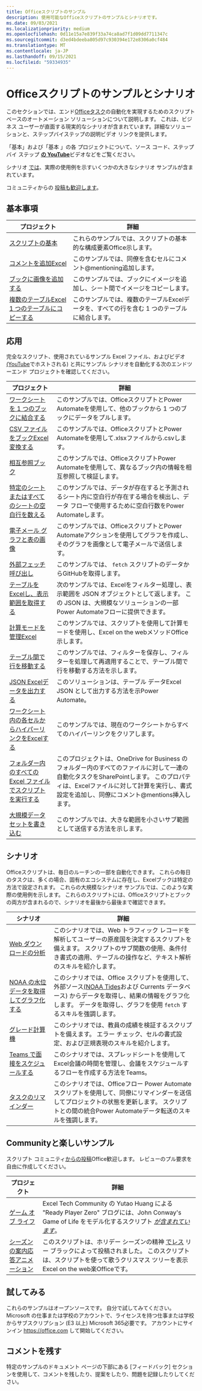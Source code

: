 ```yaml
---
title: Officeスクリプトのサンプル
description: 使用可能なOfficeスクリプトのサンプルとシナリオです。
ms.date: 09/03/2021
ms.localizationpriority: medium
ms.openlocfilehash: 0d11e15a7e839f33a74ca8ad7f1d09dd7711347c
ms.sourcegitcommit: d3ed4bdeeba805d97c930394e172e8306a0cf484
ms.translationtype: MT
ms.contentlocale: ja-JP
ms.lasthandoff: 09/15/2021
ms.locfileid: "59334935"
---
```

# <a name="office-scripts-samples-and-scenarios"></a>Officeスクリプトのサンプルとシナリオ

このセクションでは、エンド[Officeタスク](../../overview/excel.md)の自動化を実現するためのスクリプト ベースのオートメーション ソリューションについて説明します。 これは、ビジネス ユーザーが直面する現実的なシナリオが含まれています。詳細なソリューションと、ステップバイステップの説明ビデオ リンクを提供します。

「基本」および「基本 [](#basics)」の各 [](#beyond-the-basics)プロジェクトについて、ソース コード、ステップ バイ ステップ [**の YouTube**](https://www.youtube.com/playlist?list=PLr3zVPZrMOUMl88fs8uc2GGAePRnNe6m0)ビデオなどをご覧ください。

シナリオ [では](#scenarios)、実際の使用例を示すいくつかの大きなシナリオ サンプルが含まれています。

コミュニティからの [投稿も歓迎します](#community-contributions-and-fun-samples)。

## <a name="basics"></a>基本事項

| プロジェクト | 詳細 |
|---------|---------|
| [スクリプトの基本](../excel-samples.md) | これらのサンプルでは、スクリプトの基本的な構成要素Office示します。 |
| [コメントを追加Excel](add-excel-comments.md) | このサンプルでは、同僚を含むセルにコメント@mentioning追加します。 |
| [ブックに画像を追加する](add-image-to-workbook.md) | このサンプルでは、ブックにイメージを追加し、シート間でイメージをコピーします。|
| [複数のテーブルExcel 1 つのテーブルにコピーする](copy-tables-combine.md) | このサンプルでは、複数のテーブルExcelデータを、すべての行を含む 1 つのテーブルに結合します。 |

## <a name="beyond-the-basics"></a>応用

完全なスクリプト、使用されているサンプル Excel ファイル、およびビデオ[(YouTube](https://www.youtube.com/playlist?list=PLr3zVPZrMOUMl88fs8uc2GGAePRnNe6m0)でホストされる) と共にサンプル シナリオを自動化する次のエンドツーエンド プロジェクトを確認してください。

| プロジェクト | 詳細 |
|---------|---------|
| [ワークシートを 1 つのブックに結合する](combine-worksheets-into-single-workbook.md) | このサンプルでは、OfficeスクリプトとPower Automateを使用して、他のブックから 1 つのブックにデータをプルします。 |
| [CSV ファイルをブックExcel変換する](convert-csv.md) | このサンプルでは、OfficeスクリプトとPower Automateを使用して.xlsxファイルから.csvします。 |
| [相互参照ブック](excel-cross-reference.md) | このサンプルでは、OfficeスクリプトPower Automateを使用して、異なるブック内の情報を相互参照して検証します。 |
| [特定のシートまたはすべてのシートの空白行を数える](count-blank-rows.md) | このサンプルでは、データが存在すると予測されるシート内に空白行が存在する場合を検出し、データ フローで使用するために空白行数をPower Automateします。 |
| [電子メール グラフと表の画像](email-images-chart-table.md) | このサンプルでは、OfficeスクリプトとPower Automateアクションを使用してグラフを作成し、そのグラフを画像として電子メールで送信します。 |
| [外部フェッチ呼び出し](external-fetch-calls.md) | このサンプルでは、 `fetch` スクリプトのデータからGitHubを取得します。 |
| [テーブルをExcelし、表示範囲を取得する](filter-table-get-visible-range.md) | 次のサンプルでは、Excelをフィルター処理し、表示範囲を JSON オブジェクトとして返します。 この JSON は、大規模なソリューションの一部Power Automateフローに提供できます。 |
| [計算モードを管理Excel](excel-calculation.md) | このサンプルでは、スクリプトを使用して計算モードを使用し、Excel on the webメソッドOffice示します。 |
| [テーブル間で行を移動する](move-rows-across-tables.md) | このサンプルでは、フィルターを保存し、フィルターを処理して再適用することで、テーブル間で行を移動する方法を示します。 |
| [JSON Excelデータを出力する](get-table-data.md) | このソリューションは、テーブル データExcel JSON として出力する方法を示Power Automate。 |
| [ワークシート内の各セルからハイパーリンクをExcelする](remove-hyperlinks-from-cells.md) | このサンプルでは、現在のワークシートからすべてのハイパーリンクをクリアします。 |
| [フォルダー内のすべての Excel ファイルでスクリプトを実行する](automate-tasks-on-all-excel-files-in-folder.md) | このプロジェクトは、OneDrive for Business のフォルダー内のすべてのファイルに対して一連の自動化タスクをSharePointします。 このプロパティは、Excelファイルに対して計算を実行し、書式設定を追加し、同僚にコメント@mentions挿入します。 |
| [大規模データセットを書き込む](write-large-dataset.md) | このサンプルでは、大きな範囲を小さいサブ範囲として送信する方法を示します。 |

## <a name="scenarios"></a>シナリオ

Officeスクリプトは、毎日のルーチンの一部を自動化できます。 これらの毎日のタスクは、多くの場合、固有のエコシステムに存在し、Excelブックは特定の方法で設定されます。 これらの大規模なシナリオ サンプルでは、このような実際の使用例を示します。 これらのスクリプトには、Officeスクリプトとブックの両方が含まれるので、シナリオを最後から最後まで確認できます。

| シナリオ | 詳細 |
|---------|---------|
| [Web ダウンロードの分析](../scenarios/analyze-web-downloads.md) | このシナリオでは、Web トラフィック レコードを解析してユーザーの原産国を決定するスクリプトを備えます。 スクリプトのサブ関数の使用、条件付き書式の適用、テーブルの操作など、テキスト解析のスキルを紹介します。 |
| [NOAA の水位データを取得してグラフ化する](../scenarios/noaa-data-fetch.md) | このシナリオでは、Office スクリプトを使用して、外部ソース[(NOAA Tides](https://tidesandcurrents.noaa.gov/)および Currents データベース) からデータを取得し、結果の情報をグラフ化します。 データを取得し、グラフを使用 `fetch` するスキルを強調します。 |
| [グレード計算機](../scenarios/grade-calculator.md) | このシナリオでは、教員の成績を検証するスクリプトを備えます。 エラー チェック、セルの書式設定、および正規表現のスキルを紹介します。 |
| [Teams で面接をスケジュールする](../scenarios/schedule-interviews-in-teams.md) | このシナリオでは、スプレッドシートを使用してExcel会議の時間を管理し、会議をスケジュールするフローを作成する方法をTeams。 |
| [タスクのリマインダー](../scenarios/task-reminders.md) | このシナリオでは、Officeフロー Power Automateスクリプトを使用して、同僚にリマインダーを送信してプロジェクトの状態を更新します。 スクリプトとの間の統合Power Automateデータ転送のスキルを強調します。 |

## <a name="community-contributions-and-fun-samples"></a>Communityと楽しいサンプル

スクリプト コミュニティ[からの投稿](https://github.com/OfficeDev/office-scripts-docs/blob/master/Contributing.md)Office歓迎します。 レビューのプル要求を自由に作成してください。

| プロジェクト | 詳細 |
|---------|---------|
| [ゲーム オブ ライフ](https://techcommunity.microsoft.com/t5/excel-blog/ready-player-zero/ba-p/2246208) | Excel Tech Community の Yutao Huang による "Ready Player Zero" ブログには、John Conway's Game of Life をモデル化するスクリプト [*が含まれています*](https://en.wikipedia.org/wiki/Conway%27s_Game_of_Life)。 |
| [シーズンの案内応答アニメーション](community-seasons-greetings.md) | このスクリプトは、ホリデー シーズンの精神 [でレス](https://www.linkedin.com/in/lesblackconsultant/) リー ブラックによって投稿されました。 このスクリプトは、スクリプトを使って歌うクリスマス ツリーを表示Excel on the web楽Officeです。 |

## <a name="try-it-out"></a>試してみる

これらのサンプルはオープンソースです。 自分で試してみてください。 Microsoft の仕事または学校のアカウントで、ライセンスを持つ仕事または学校からサブスクリプション (E3 以上) Microsoft 365必要です。 アカウントにサインイン https://office.com して開始してください。

## <a name="leave-a-comment"></a>コメントを残す

特定のサンプルのドキュメント ページの下部にある [フィードバック] セクションを使用して、コメントを残したり、提案をしたり、問題を記録したりしてください。
